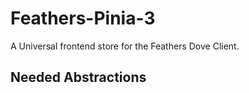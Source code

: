 # Feathers-Pinia-3

A Universal frontend store for the Feathers Dove Client.

## Needed Abstractions
